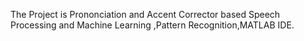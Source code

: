 The Project is Prononciation and Accent Corrector based Speech Processing and Machine Learning ,Pattern Recognition,MATLAB IDE.